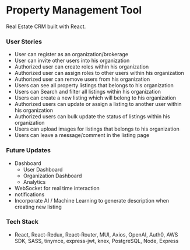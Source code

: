 # Property Management Tool

Real Estate CRM built with React.

### User Stories

- User can register as an organization/brokerage
- User can invite other users into his organization
- Authorized user can create roles within his organization
- Authorized user can assign roles to other users within his organization
- Authorized user can remove users from his organization
- Users can see all property listings that belongs to his organization
- Users can Search and filter all listings within his organization
- Users can create a new listing which will belong to his organization
- Authorized users can update or assign a listing to another user within his organization
- Authorized users can bulk update the status of listings within his organization
- Users can upload images for listings that belongs to his organization
- Users can leave a message/comment in the listing page

### Future Updates

- Dashboard
  - User Dashboard
  - Organization Dashboard
  - Analytics
- WebSocket for real time interaction
- notifications
- Incorporate AI / Machine Learning to generate description when creating new listing

### Tech Stack

- React, React-Redux, React-Router, MUI, Axios, OpenAI, Auth0, AWS SDK, SASS, tinymce, express-jwt, knex, PostgreSQL, Node, Express
